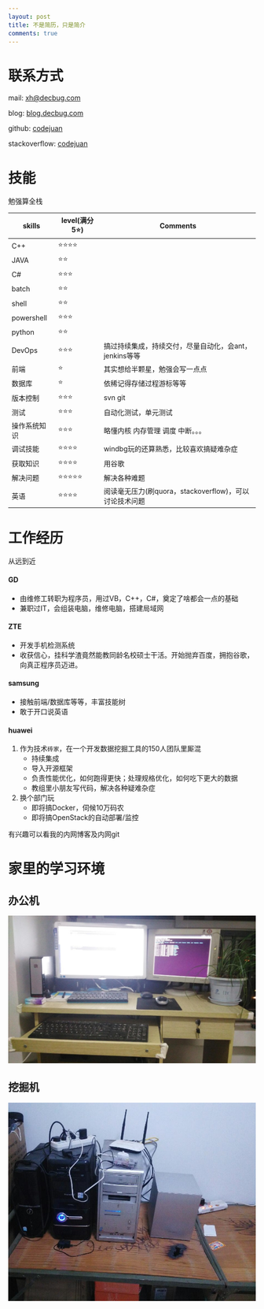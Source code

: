 ```yaml
---
layout: post
title: 不是简历，只是简介 
comments: true
---
```


# 联系方式

mail:			[xh@decbug.com](mailto:xh@decbug.com)

blog:			[blog.decbug.com](http://blog.decbug.com)

github:			[codejuan](http://github.com/codejuan)

stackoverflow:	[codejuan](http://stackoverflow.com/users/2763396/codejuan)

# 技能

勉强算全栈

 skills        | level(满分5:star:)      | Comments     
------------- |-------------|-------------
C++	|	:star::star::star::star:
JAVA|		:star::star:
C#|		:star::star::star:
batch|		:star::star:
shell|		:star::star:
powershell| :star::star::star:
python|	:star::star:
DevOps|	:star::star::star:|搞过持续集成，持续交付，尽量自动化，会ant，jenkins等等
前端|	:star:|其实想给半颗星，勉强会写一点点
数据库|:star:|依稀记得存储过程游标等等
版本控制|:star::star::star:|svn git
测试|:star::star::star:|自动化测试，单元测试
操作系统知识|:star::star::star:|略懂内核 内存管理 调度 中断。。。
调试技能|		:star::star::star::star:|windbg玩的还算熟悉，比较喜欢搞疑难杂症
获取知识|	:star::star::star::star:|用谷歌
解决问题|	:star::star::star::star::star:|解决各种难题
英语|		:star::star::star::star:|阅读毫无压力(刷quora，stackoverflow)，可以讨论技术问题


# 工作经历
从远到近
#### GD
- 由维修工转职为程序员，用过VB，C++，C#，奠定了啥都会一点的基础
- 兼职过IT，会组装电脑，维修电脑，搭建局域网

#### ZTE
- 开发手机检测系统
- 收获信心，挂科学渣竟然能教同龄名校硕士干活。开始抛弃百度，拥抱谷歌，向真正程序员迈进。


#### samsung
- 接触前端/数据库等等，丰富技能树
- 敢于开口说英语

#### huawei
1. 作为技术`砖家`，在一个开发数据挖掘工具的150人团队里厮混
    - 持续集成
    - 导入开源框架
    - 负责性能优化，如何跑得更快；处理规格优化，如何吃下更大的数据
    - 教组里小朋友写代码，解决各种疑难杂症
2. 换个部门玩
    - 即将搞Docker，伺候10万码农
    - 即将搞OpenStack的自动部署/监控


有兴趣可以看我的内网博客及内网git


# 家里的学习环境

## 办公机
![](https://github.com/CodeJuan/codejuan.github.io/raw/master/images/blog/resume/home1.jpg)


## 挖掘机
![](https://github.com/CodeJuan/codejuan.github.io/raw/master/images/blog/resume/home2.jpg)
